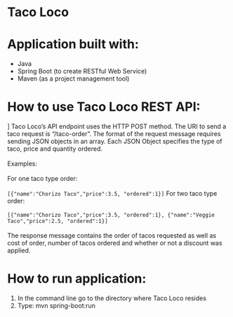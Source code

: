 # Taco Loco

# Application built with:
-	Java
-	Spring Boot (to create RESTful Web Service)
-	Maven (as a project management tool)

# How to use Taco Loco REST API:
 ]
	Taco Loco’s API endpoint uses the HTTP POST method. The URI to send a taco request is “/taco-order”. 
	The format of the request message requires sending JSON objects in an array. 
	Each JSON Object specifies the type of taco, price and quantity ordered. </br></br>
	Examples:</br></br>
	For one taco type order:</br></br>
			```[{"name":"Chorizo Taco","price":3.5, "ordered":1}]```
		For two taco type order:</br></br>
			```[{"name":"Chorizo Taco","price":3.5, "ordered":1},
 {"name":"Veggie Taco","price":2.5, "ordered":1}]```</br></br>
 The response message contains the order of tacos requested as well as cost of order, number of tacos ordered and whether or not a discount was applied.
# How to run application:
1.	In the command line go to the directory where Taco Loco resides 
2.	Type: mvn spring-boot:run
